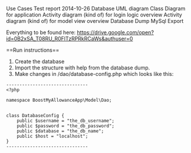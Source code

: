 

Use Cases
Test report 2014-10-26
Database UML diagram
Class Diagram for application
Activity diagram (kind of) for login logic overview
Activity diagram (kind of) for model view overview
Database Dump MySql Export

Everything to be found here:
https://drive.google.com/open?id=0B2xSA_T08RU_R0FlTzRPRkRCaWs&authuser=0

==Run instructions==

1. Create the database
2. Import the structure with help from the database dump.
3. Make changes in /dao/database-config.php which looks like this:

```
-------------------------------
<?php

namespace BoostMyAllowanceApp\Model\Dao;


class DatabaseConfig {
    public $username = "the_db_username";
    public $password = "the_db_password";
    public $database = "the_db_name";
    public $host = "localhost";
}
-------------------------------
```